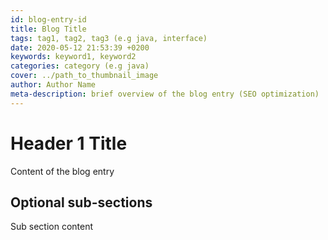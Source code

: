 ```yaml
---
id: blog-entry-id
title: Blog Title
tags: tag1, tag2, tag3 (e.g java, interface)
date: 2020-05-12 21:53:39 +0200 
keywords: keyword1, keyword2
categories: category (e.g java)
cover: ../path_to_thumbnail_image
author: Author Name
meta-description: brief overview of the blog entry (SEO optimization)
---
```


# Header 1 Title

Content of the blog entry

## Optional sub-sections

Sub section content
